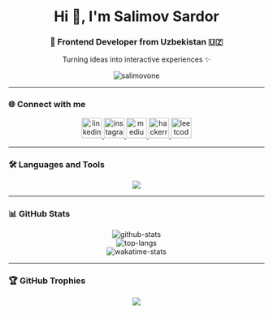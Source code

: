<h1 align="center">Hi 👋, I'm Salimov Sardor</h1>
<h3 align="center">🚀 Frontend Developer from Uzbekistan 🇺🇿</h3>
<p align="center">Turning ideas into interactive experiences ✨</p>

<p align="center">
  <img src="https://komarev.com/ghpvc/?username=salimovone&label=Profile%20views&color=0e75b6&style=flat" alt="salimovone" />
</p>

---

### 🌐 Connect with me

<div align="center">
  <a href="https://linkedin.com/in/salimovone" target="_blank">
    <img src="https://skillicons.dev/icons?i=linkedin" height="40" alt="linkedin" />
  </a>
  <a href="https://instagram.com/sardor20.05" target="_blank">
    <img src="https://skillicons.dev/icons?i=instagram" height="40" alt="instagram" />
  </a>
  <a href="https://medium.com/@salimovone" target="_blank">
    <img src="https://skillicons.dev/icons?i=medium" height="40" alt="medium" />
  </a>
  <a href="https://www.hackerrank.com/pcprogrammer183" target="_blank">
    <img src="https://cdn.jsdelivr.net/gh/devicons/devicon/icons/hackerrank/hackerrank-original.svg" height="40" alt="hackerrank" />
  </a>
  <a href="https://leetcode.com/salimovone" target="_blank">
    <img src="https://cdn.jsdelivr.net/gh/devicons/devicon/icons/leetcode/leetcode-original.svg" height="40" alt="leetcode" />
  </a>
</div>

---

### 🛠️ Languages and Tools

<p align="center">
  <img src="https://skillicons.dev/icons?i=html,css,js,ts,react,redux,tailwind,bash,firebase" />
</p>

---

### 📊 GitHub Stats

<div align="center">
  <img src="https://github-readme-stats.vercel.app/api?username=salimovone&show_icons=true&theme=radical" alt="github-stats" />
  <br />
  <img src="https://github-readme-stats.vercel.app/api/top-langs/?username=salimovone&layout=compact&theme=radical" alt="top-langs" />
  <br/>
  <img src="https://github-readme-stats.vercel.app/api/wakatime?username=salimovone&layout=compact&theme=radical" alt="wakatime-stats" />
</div>

---

### 🏆 GitHub Trophies

<p align="center">
  <img src="https://github-profile-trophy.vercel.app/?username=salimovone&theme=algolia&no-bg=true&no-frame=true" />
</p>

